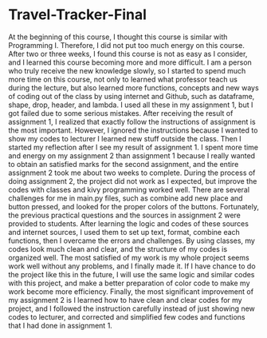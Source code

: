 # Travel-Tracker-Final
At the beginning of this course, I thought this course is similar with Programming I. Therefore, I did not put too much energy on this course. After two or three weeks, I found this course is not as easy as I consider, and I learned this course becoming more and more difficult. I am a person who truly receive the new knowledge slowly, so I started to spend much more time on this course, not only to learned what professor teach us during the lecture, but also learned more functions, concepts and new ways of coding out of the class by using internet and Github, such as dataframe, shape, drop, header, and lambda. I used all these in my assignment 1, but I got failed due to some serious mistakes. After receiving the result of assignment 1, I realized that exactly follow the instructions of assignment is the most important. However, I ignored the instructions because I wanted to show my codes to lecturer I learned new stuff outside the class. Then I started my reflection after I see my result of assignment 1. I spent more time and energy on my assignment 2 than assignment 1 because I really wanted to obtain an satisfied marks for the second assignment, and the entire assignment 2 took me about two weeks to complete. During the process of doing assignment 2, the project did not work as I expected, but improve the codes with classes and kivy programming worked well. There are several challenges for me in main.py files, such as combine add new place and button pressed, and looked for the proper colors of the buttons. Fortunately, the previous practical questions and the sources in assignment 2 were provided to students. After learning the logic and codes of these sources and internet sources, I used them to set up text, format, combine each functions, then I overcame the errors and challenges. By using classes, my codes look much clean and clear, and the structure of my codes is organized well. The most satisfied of my work is my whole project seems work well without any problems, and I finally made it. If I have chance to do the project like this in the future, I will use the same logic and similar codes with this project, and make a better preparation of color code to make my work become more efficiency. Finally, the most significant improvement of my assignment 2 is I learned how to have clean and clear codes for my project, and I followed the instruction carefully instead of just showing new codes to lecturer, and corrected and simplified few codes and functions that I had done in assignment 1.
